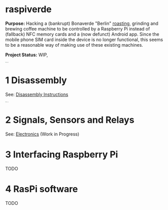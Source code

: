 # raspiverde
**Purpose:** Hacking a (bankrupt) Bonaverde "Berlin" <u>roasting</u>, grinding and brewing coffee machine to be controlled by a Raspberry Pi instead of (fallback) NFC memory cards and a (now defunct) Android app.
Since the mobile phone SIM card inside the device is no longer functional,
this seems to be a reasonable way of making use of these existing machines.

**Project Status:** WIP, 

<img src="C:\Users\mw2_7\Documents\GitHub\raspiverde\Bonaverde_disassembly\bonaverde.JPG" alt="bonaverde" style="zoom:12%;" />

# 1 Disassembly

See: [Disassembly Instructions](Bonaverde_disassembly/DISASSEMBLY.md)

<img src="C:\Users\mw2_7\Documents\GitHub\raspiverde\Bonaverde_disassembly\back_open.JPG" alt="back_open" style="zoom:12%;" />

# 2 Signals, Sensors and Relays

See: [Electronics](interfacing_electronics/Electronics.md)  (Work in Progress)

# 3 Interfacing Raspberry Pi

TODO

# 4 RasPi software

TODO
